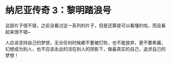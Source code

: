 # 纳尼亚传奇 3：黎明踏浪号

这部片子很不错，之前没看过这一系列的片子，但是还算是可以看懂的哈，而且看起来很不错~

人应该坚持自己的梦想，无论任何时候都不要被打败，也不能放弃，更不要希冀、幻想成为别人，也不应该永远的活在别人的阴影下，做最真实的自己，追求自己的梦想！
